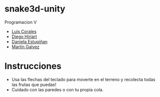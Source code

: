 # snake3d-unity

Programacion V
- [Luis Corales](https://github.com/LuisCorales)
- [Diego Hiriart](https://github.com/Diego-Hiriart)
- [Daniela Estupiñan](https://github.com/Daniela-Estupinan)
- [Martin Galvez](https://github.com/MGA1398)


# Instrucciones
- Usa las flechas del teclado para moverte en el terreno y recolecta todas las frutas que puedas!
- Cuidado con las paredes o con tu propia cola.
